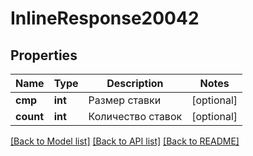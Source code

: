 # InlineResponse20042

## Properties
Name | Type | Description | Notes
------------ | ------------- | ------------- | -------------
**cmp** | **int** | Размер ставки | [optional] 
**count** | **int** | Количество ставок | [optional] 

[[Back to Model list]](../../README.md#documentation-for-models) [[Back to API list]](../../README.md#documentation-for-api-endpoints) [[Back to README]](../../README.md)

